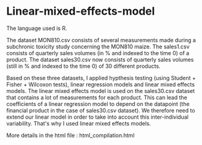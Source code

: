 # Linear-mixed-effects-model

The language used is R.

The dataset MON810.csv consists of several measurements made during a subchronic toxicity study concerning the MON810 maize.
The sales1.csv consists of quarterly sales volumes (in % and indexed to the time 0) of a product.
The dataset sales30.csv now consists of quarterly sales volumes (still in % and indexed to the time 0) of 30 different products.

Based on these three datasets, I applied hypthesis testing (using Student + Fisher + Wilcoxon tests), linear regression models and linear mixed effects models. The linear mixed effects model is used on the sales30.csv dataset that contains a lot of measurements for each product. This can lead the coefficients of a linear regression model to depend on the datapoint (the financial product in the case of sales30.csv dataset). We therefore need to extend our linear model in order to take into account this inter-individual variability. That's why I used linear mixed effects models.


More details in the html file : html_compilation.html
